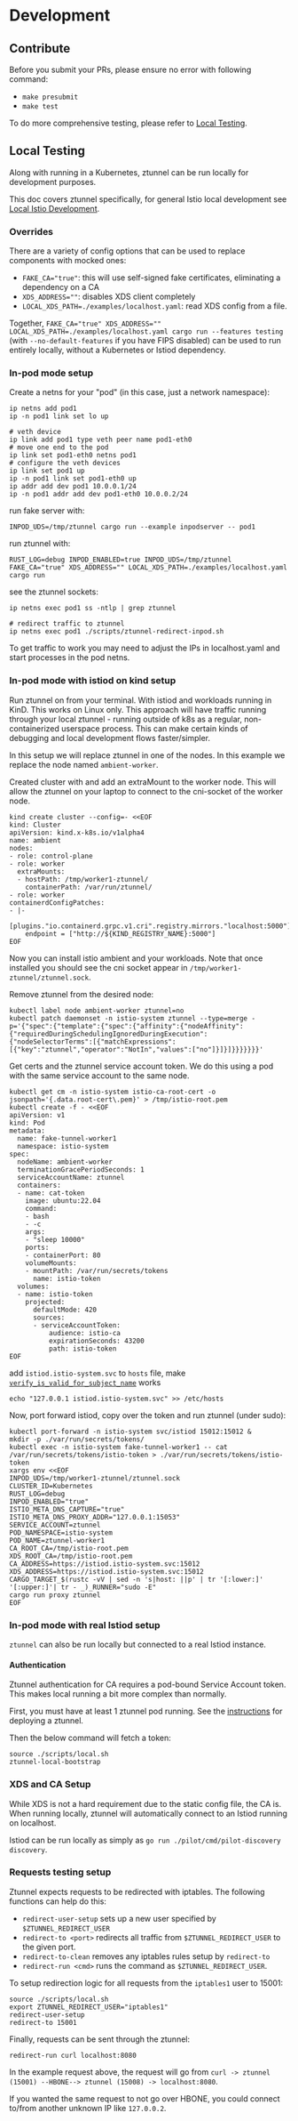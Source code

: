 # Development

## Contribute

Before you submit your PRs, please ensure no error with following command:

* `make presubmit`
* `make test`

To do more comprehensive testing, please refer to [Local Testing](#local-testing).

## Local Testing

Along with running in a Kubernetes, ztunnel can be run locally for development purposes.

This doc covers ztunnel specifically, for general Istio local development see
[Local Istio Development](https://github.com/howardjohn/local-istio-development).

### Overrides

There are a variety of config options that can be used to replace components with mocked ones:

* `FAKE_CA="true"`: this will use self-signed fake certificates, eliminating a dependency on a CA
* `XDS_ADDRESS=""`: disables XDS client completely
* `LOCAL_XDS_PATH=./examples/localhost.yaml`: read XDS config from a file.

Together, `FAKE_CA="true" XDS_ADDRESS="" LOCAL_XDS_PATH=./examples/localhost.yaml cargo run --features testing` (with `--no-default-features` if you have FIPS disabled) can be used to run entirely locally, without a Kubernetes or Istiod dependency.

### In-pod mode setup

Create a netns for your "pod" (in this case, just a network namespace):

```shell
ip netns add pod1
ip -n pod1 link set lo up

# veth device
ip link add pod1 type veth peer name pod1-eth0
# move one end to the pod
ip link set pod1-eth0 netns pod1
# configure the veth devices
ip link set pod1 up
ip -n pod1 link set pod1-eth0 up
ip addr add dev pod1 10.0.0.1/24
ip -n pod1 addr add dev pod1-eth0 10.0.0.2/24
```

run fake server with:

```shell
INPOD_UDS=/tmp/ztunnel cargo run --example inpodserver -- pod1
```

run ztunnel with:

```shell
RUST_LOG=debug INPOD_ENABLED=true INPOD_UDS=/tmp/ztunnel FAKE_CA="true" XDS_ADDRESS="" LOCAL_XDS_PATH=./examples/localhost.yaml cargo run
```

see the ztunnel sockets:

```shell
ip netns exec pod1 ss -ntlp | grep ztunnel
```

```shell
# redirect traffic to ztunnel
ip netns exec pod1 ./scripts/ztunnel-redirect-inpod.sh
```

To get traffic to work you may need to adjust the IPs in localhost.yaml and start processes in the pod netns.

### In-pod mode with istiod on kind setup

Run ztunnel on from your terminal. With istiod and workloads running in KinD. This works on Linux only.
This approach will have traffic running through your local ztunnel - running outside of k8s as a regular, non-containerized userspace process. This can make certain kinds of debugging and local development flows faster/simpler.

In this setup we will replace ztunnel in one of the nodes. In this example we replace the node named `ambient-worker`.

Created cluster with and add an extraMount to the worker node. This will allow the ztunnel on your laptop
to connect to the cni-socket of the worker node.

```shell
kind create cluster --config=- <<EOF
kind: Cluster
apiVersion: kind.x-k8s.io/v1alpha4
name: ambient
nodes:
- role: control-plane
- role: worker
  extraMounts:
  - hostPath: /tmp/worker1-ztunnel/
    containerPath: /var/run/ztunnel/
- role: worker
containerdConfigPatches:
- |-
  [plugins."io.containerd.grpc.v1.cri".registry.mirrors."localhost:5000"]
    endpoint = ["http://${KIND_REGISTRY_NAME}:5000"]
EOF
```

Now you can install istio ambient and your workloads.
Note that once installed you should see the cni socket appear in `/tmp/worker1-ztunnel/ztunnel.sock`.

Remove ztunnel from the desired node:

```shell
kubectl label node ambient-worker ztunnel=no
kubectl patch daemonset -n istio-system ztunnel --type=merge -p='{"spec":{"template":{"spec":{"affinity":{"nodeAffinity":{"requiredDuringSchedulingIgnoredDuringExecution":{"nodeSelectorTerms":[{"matchExpressions":[{"key":"ztunnel","operator":"NotIn","values":["no"]}]}]}}}}}}}'
```

Get certs and the ztunnel service account token. We do this using a pod with the same service account to the same node.

```shell
kubectl get cm -n istio-system istio-ca-root-cert -o jsonpath='{.data.root-cert\.pem}' > /tmp/istio-root.pem
kubectl create -f - <<EOF
apiVersion: v1
kind: Pod
metadata:
  name: fake-tunnel-worker1
  namespace: istio-system
spec:
  nodeName: ambient-worker
  terminationGracePeriodSeconds: 1
  serviceAccountName: ztunnel
  containers:
  - name: cat-token
    image: ubuntu:22.04
    command:
    - bash
    - -c
    args:
    - "sleep 10000"
    ports:
    - containerPort: 80
    volumeMounts:
    - mountPath: /var/run/secrets/tokens
      name: istio-token
  volumes:
  - name: istio-token
    projected:
      defaultMode: 420
      sources:
      - serviceAccountToken:
          audience: istio-ca
          expirationSeconds: 43200
          path: istio-token
EOF
```
add `istiod.istio-system.svc` to `hosts` file, make [`verify_is_valid_for_subject_name`](https://crates.io/crates/rustls-webpki) works

```shell
echo "127.0.0.1 istiod.istio-system.svc" >> /etc/hosts
```

Now, port forward istiod, copy over the token and run ztunnel (under sudo):

```shell
kubectl port-forward -n istio-system svc/istiod 15012:15012 &
mkdir -p ./var/run/secrets/tokens/
kubectl exec -n istio-system fake-tunnel-worker1 -- cat /var/run/secrets/tokens/istio-token > ./var/run/secrets/tokens/istio-token
xargs env <<EOF
INPOD_UDS=/tmp/worker1-ztunnel/ztunnel.sock
CLUSTER_ID=Kubernetes
RUST_LOG=debug
INPOD_ENABLED="true"
ISTIO_META_DNS_CAPTURE="true"
ISTIO_META_DNS_PROXY_ADDR="127.0.0.1:15053"
SERVICE_ACCOUNT=ztunnel
POD_NAMESPACE=istio-system
POD_NAME=ztunnel-worker1
CA_ROOT_CA=/tmp/istio-root.pem
XDS_ROOT_CA=/tmp/istio-root.pem
CA_ADDRESS=https://istiod.istio-system.svc:15012
XDS_ADDRESS=https://istiod.istio-system.svc:15012
CARGO_TARGET_$(rustc -vV | sed -n 's|host: ||p' | tr '[:lower:]' '[:upper:]'| tr - _)_RUNNER="sudo -E"
cargo run proxy ztunnel
EOF
```

### In-pod mode with real Istiod setup

`ztunnel` can also be run locally but connected to a real Istiod instance.

#### Authentication

Ztunnel authentication for CA requires a pod-bound Service Account token.
This makes local running a bit more complex than normally.

First, you must have at least 1 ztunnel pod running.
See the [instructions](https://github.com/istio/istio/blob/experimental-ambient/CONTRIBUTING.md)
for deploying a ztunnel.

Then the below command will fetch a token:

```shell
source ./scripts/local.sh
ztunnel-local-bootstrap
```

### XDS and CA Setup

While XDS is not a hard requirement due to the static config file, the CA is.
When running locally, ztunnel will automatically connect to an Istiod running on localhost.

Istiod can be run locally as simply as `go run ./pilot/cmd/pilot-discovery discovery`.

### Requests testing setup

Ztunnel expects requests to be redirected with iptables. The following functions can help do this:

* `redirect-user-setup` sets up a new user specified by `$ZTUNNEL_REDIRECT_USER`
* `redirect-to <port>` redirects all traffic from `$ZTUNNEL_REDIRECT_USER` to the given port.
* `redirect-to-clean` removes any iptables rules setup by `redirect-to`
* `redirect-run <cmd>` runs the command as `$ZTUNNEL_REDIRECT_USER`.

To setup redirection logic for all requests from the `iptables1` user to 15001:

```shell
source ./scripts/local.sh
export ZTUNNEL_REDIRECT_USER="iptables1"
redirect-user-setup
redirect-to 15001
```

Finally, requests can be sent through the ztunnel:

```shell
redirect-run curl localhost:8080
```

In the example request above, the request will go from `curl -> ztunnel (15001) --HBONE--> ztunnel (15008) -> localhost:8080`.

If you wanted the same request to not go over HBONE, you could connect to/from another unknown IP like `127.0.0.2`.
